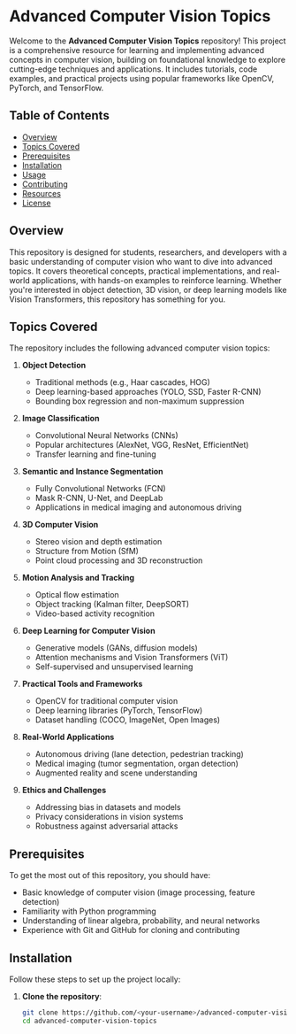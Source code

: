 # Advanced Computer Vision Topics

Welcome to the **Advanced Computer Vision Topics** repository! This project is a comprehensive resource for learning and implementing advanced concepts in computer vision, building on foundational knowledge to explore cutting-edge techniques and applications. It includes tutorials, code examples, and practical projects using popular frameworks like OpenCV, PyTorch, and TensorFlow.

## Table of Contents
- [Overview](#overview)
- [Topics Covered](#topics-covered)
- [Prerequisites](#prerequisites)
- [Installation](#installation)
- [Usage](#usage)
- [Contributing](#contributing)
- [Resources](#resources)
- [License](#license)

## Overview
This repository is designed for students, researchers, and developers with a basic understanding of computer vision who want to dive into advanced topics. It covers theoretical concepts, practical implementations, and real-world applications, with hands-on examples to reinforce learning. Whether you're interested in object detection, 3D vision, or deep learning models like Vision Transformers, this repository has something for you.

## Topics Covered
The repository includes the following advanced computer vision topics:

1. **Object Detection**
   - Traditional methods (e.g., Haar cascades, HOG)
   - Deep learning-based approaches (YOLO, SSD, Faster R-CNN)
   - Bounding box regression and non-maximum suppression

2. **Image Classification**
   - Convolutional Neural Networks (CNNs)
   - Popular architectures (AlexNet, VGG, ResNet, EfficientNet)
   - Transfer learning and fine-tuning

3. **Semantic and Instance Segmentation**
   - Fully Convolutional Networks (FCN)
   - Mask R-CNN, U-Net, and DeepLab
   - Applications in medical imaging and autonomous driving

4. **3D Computer Vision**
   - Stereo vision and depth estimation
   - Structure from Motion (SfM)
   - Point cloud processing and 3D reconstruction

5. **Motion Analysis and Tracking**
   - Optical flow estimation
   - Object tracking (Kalman filter, DeepSORT)
   - Video-based activity recognition

6. **Deep Learning for Computer Vision**
   - Generative models (GANs, diffusion models)
   - Attention mechanisms and Vision Transformers (ViT)
   - Self-supervised and unsupervised learning

7. **Practical Tools and Frameworks**
   - OpenCV for traditional computer vision
   - Deep learning libraries (PyTorch, TensorFlow)
   - Dataset handling (COCO, ImageNet, Open Images)

8. **Real-World Applications**
   - Autonomous driving (lane detection, pedestrian tracking)
   - Medical imaging (tumor segmentation, organ detection)
   - Augmented reality and scene understanding

9. **Ethics and Challenges**
   - Addressing bias in datasets and models
   - Privacy considerations in vision systems
   - Robustness against adversarial attacks

## Prerequisites
To get the most out of this repository, you should have:
- Basic knowledge of computer vision (image processing, feature detection)
- Familiarity with Python programming
- Understanding of linear algebra, probability, and neural networks
- Experience with Git and GitHub for cloning and contributing

## Installation
Follow these steps to set up the project locally:

1. **Clone the repository**:
   ```bash
   git clone https://github.com/<your-username>/advanced-computer-vision-topics.git
   cd advanced-computer-vision-topics